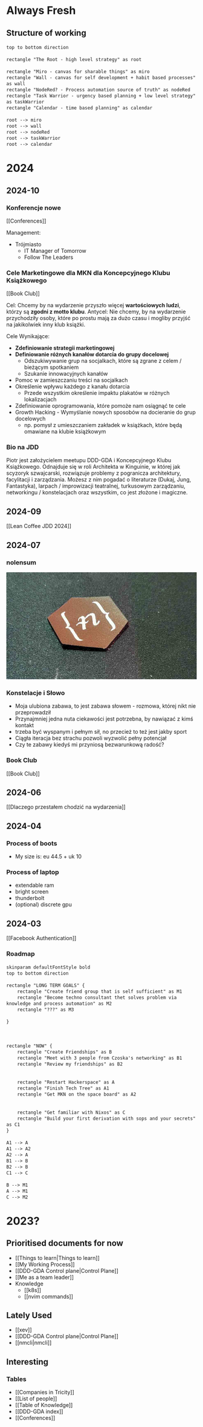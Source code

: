 # Always Fresh

## Structure of working

```plantuml
top to bottom direction

rectangle "The Root - high level strategy" as root

rectangle "Miro - canvas for sharable things" as miro
rectangle "Wall - canvas for self development + habit based processes" as wall
rectangle "NodeRed? - Process automation source of truth" as nodeRed
rectangle "Task Warrior - urgency based planning + low level strategy" as taskWarrior
rectangle "Calendar - time based planning" as calendar

root --> miro
root --> wall
root --> nodeRed 
root --> taskWarrior
root --> calendar

```


# 2024

## 2024-10

### Konferencje nowe

[[Conferences]]

Management:
- Trójmiasto
    - IT Manager of Tomorrow 
    - Follow The Leaders

### Cele Marketingowe dla MKN dla Koncepcyjnego Klubu Książkowego

[[Book Club]]

Cel: Chcemy by na wydarzenie przyszło więcej **wartościowych ludzi**, którzy są **zgodni z motto klubu**.
Antycel: Nie chcemy, by na wydarzenie przychodziły osoby, które po prostu mają za dużo czasu i mogliby przyjść na jakikolwiek inny klub książki.

Cele Wynikające: 
- **Zdefiniowanie strategii marketingowej**
- **Definiowanie różnych kanałów dotarcia do grupy docelowej**
    - Odszukiwywanie grup na socjalkach, które są zgrane z celem / bieżącym spotkaniem
    - Szukanie innowacyjnych kanałów
- Pomoc w zamieszczaniu treści na socjalkach
- Określenie wpływu każdego z kanału dotarcia
    - Przede wszystkim określenie impaktu plakatów w różnych lokalizacjach
- Zdefiniowanie oprogramowania, które pomoże nam osiągnąć te cele
- Growth Hacking - Wymyślanie nowych sposobów na docieranie do grup docelowych
    - np. pomysł z umieszczaniem zakładek w książkach, które będą omawiane na klubie książkowym

### Bio na JDD

Piotr jest założycielem meetupu DDD-GDA i Koncepcyjnego Klubu Książkowego.
Odnajduje się w roli Architekta w Kinguinie, w której jak scyzoryk szwajcarski,
rozwiązuje problemy z pogranicza architektury, facylitacji i zarządzania.
Możesz z nim pogadać o literaturze (Dukaj, Jung, Fantastyka), larpach / improwizacji teatralnej,
turkusowym zarządzaniu, networkingu / konstelacjach oraz wszystkim, co jest złożone i magiczne.


## 2024-09


[[Lean Coffee JDD 2024]]

## 2024-07

### nolensum

![nolensum w skórze](images/nolensum-horizontal.jpg)

### Konstelacje i Słowo

- Moja ulubiona zabawa, to jest zabawa słowem - rozmowa, której nikt nie przeprowadził
- Przynajmniej jedna nuta ciekawości jest potrzebna, by nawiązać z kimś kontakt
- trzeba być wyspanym i pełnym sił, no przecież to też jest jakby sport
- Ciągła iteracja bez strachu pozwoli wyzwolić pełny potencjał
- Czy te zabawy kiedyś mi przyniosą bezwarunkową radość?

### Book Club

[[Book Club]]

## 2024-06

[[Dlaczego przestałem chodzić na wydarzenia]]

## 2024-04

### Process of boots

- My size is: eu 44.5 + uk 10

### Process of laptop

- extendable ram
- bright screen
- thunderbolt
- (optional) discrete gpu

## 2024-03

[[Facebook Authentication]]

### Roadmap

```plantuml
skinparam defaultFontStyle bold
top to bottom direction

rectangle "LONG TERM GOALS" {
    rectangle "Create friend group that is self sufficient" as M1
    rectangle "Become techno consultant thet solves problem via knowledge and process automation" as M2
    rectangle "???" as M3

}



rectangle "NOW" {
    rectangle "Create Friendships" as B
    rectangle "Meet with 3 people from Czoska's networking" as B1
    rectangle "Review my friendships" as B2
    
    
    rectangle "Restart Hackerspace" as A
    rectangle "Finish Tech Tree" as A1
    rectangle "Get MKN on the space board" as A2
    
    
    rectangle "Get familiar with Nixos" as C
    rectangle "Build your first derivation with sops and your secrets" as C1
}

A1 --> A
A1 --> A2
A2 --> A
B1 --> B
B2 --> B
C1 --> C

B --> M1
A --> M1
C --> M2

```


# 2023?

## Prioritised documents for now

- [[Things to learn|Things to learn]]
- [[My Working Process]]
- [[DDD-GDA Control plane|Control Plane]]
- [[Me as a team leader]]
- Knowledge
    - [[k8s]]
    - [[nvim commands]]

## Lately Used

- [[xev]]
- [[DDD-GDA Control plane|Control Plane]]
- [[nmcli|nmcli]]

## Interesting

### Tables

- [[Companies in Tricity]]
- [[List of people]]
- [[Table of Knowledge]]
- [[DDD-GDA index]]
- [[Conferences]]
